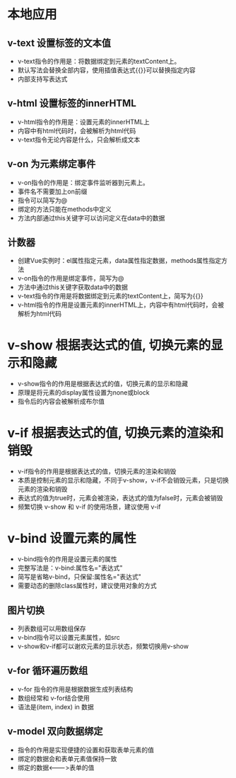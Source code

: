 # 本地应用

## v-text 设置标签的文本值

- v-text指令的作用是：将数据绑定到元素的textContent上。
- 默认写法会替换全部内容，使用插值表达式{{}}可以替换指定内容
- 内部支持写表达式

## v-html 设置标签的innerHTML

- v-html指令的作用是：设置元素的innerHTML上
- 内容中有html代码时，会被解析为html代码
- v-text指令无论内容是什么，只会解析成文本
  
## v-on 为元素绑定事件

- v-on指令的作用是：绑定事件监听器到元素上。
- 事件名不需要加上on前缀
- 指令可以简写为@
- 绑定的方法只能在methods中定义
- 方法内部通过this关键字可以访问定义在data中的数据
  
## 计数器

- 创建Vue实例时：el属性指定元素，data属性指定数据，methods属性指定方法
- v-on指令的作用是绑定事件，简写为@
- 方法中通过this关键字获取data中的数据
- v-text指令的作用是将数据绑定到元素的textContent上，简写为{{}}
- v-html指令的作用是设置元素的innerHTML上，内容中有html代码时，会被解析为html代码

# v-show 根据表达式的值, 切换元素的显示和隐藏

- v-show指令的作用是根据表达式的值，切换元素的显示和隐藏
- 原理是将元素的display属性设置为none或block
- 指令后的内容会被解析成布尔值

# v-if 根据表达式的值, 切换元素的渲染和销毁

- v-if指令的作用是根据表达式的值，切换元素的渲染和销毁
- 本质是控制元素的显示和隐藏，不同于v-show，v-if不会销毁元素，只是切换元素的渲染和销毁
- 表达式的值为true时，元素会被渲染，表达式的值为false时，元素会被销毁
- 频繁切换 v-show 和 v-if 的使用场景，建议使用 v-if

# v-bind 设置元素的属性

- v-bind指令的作用是设置元素的属性
- 完整写法是：v-bind:属性名="表达式"
- 简写是省略v-bind，只保留:属性名="表达式"
- 需要动态的删除class属性时，建议使用对象的方式

## 图片切换

- 列表数组可以用数组保存
- v-bind指令可以设置元素属性，如src
- v-show和v-if都可以谢欢元素的显示状态，频繁切换用v-show
  
## v-for 循环遍历数组

- v-for 指令的作用是根据数据生成列表结构
- 数组经常和 v-for结合使用
- 语法是(item, index)    in 数据

## v-model 双向数据绑定

- 指令的作用是实现便捷的设置和获取表单元素的值
- 绑定的数据会和表单元素值保持一致
- 绑定的数据<--->表单的值
